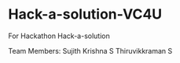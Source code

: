 # Hack-a-solution-VC4U
For Hackathon Hack-a-solution

Team Members:
Sujith Krishna S
Thiruvikkraman S
